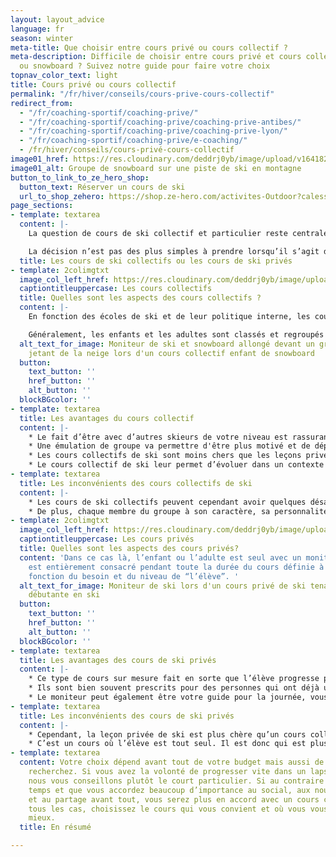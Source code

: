 ```yaml
---
layout: layout_advice
language: fr
season: winter
meta-title: Que choisir entre cours privé ou cours collectif ?
meta-description: Difficile de choisir entre cours privé et cours collectif en ski
  ou snowboard ? Suivez notre guide pour faire votre choix
topnav_color_text: light
title: Cours privé ou cours collectif
permalink: "/fr/hiver/conseils/cours-prive-cours-collectif"
redirect_from:
  - "/fr/coaching-sportif/coaching-prive/"
  - "/fr/coaching-sportif/coaching-prive/coaching-prive-antibes/"
  - "/fr/coaching-sportif/coaching-prive/coaching-prive-lyon/"
  - "/fr/coaching-sportif/coaching-prive/e-coaching/"
  - /fr/hiver/conseils/cours-privé-cours-collectif
image01_href: https://res.cloudinary.com/deddrj0yb/image/upload/v1641825160/website/winter/cristina-munteanu-qOFS-GJme60-unsplash_lzh1qe.jpg
image01_alt: Groupe de snowboard sur une piste de ski en montagne
button_to_link_to_ze_hero_shop:
  button_text: Réserver un cours de ski
  url_to_shop_zehero: https://shop.ze-hero.com/activites-Outdoor?calessonstype=all&catypegenderlistsummer=all&calessonsactivitytype=Ski&start-date=12%2F12%2F2021
page_sections:
- template: textarea
  content: |-
    La question de cours de ski collectif et particulier reste centrale pour des parents qui souhaitent mettre leur enfant en cours ou bien pour des adultes qui veulent progresser ou apprendre. Recevoir un enseignement approprié à ses besoins est un élément primordial pour rester en sécurité et améliorer sa technique.

    La décision n’est pas des plus simples à prendre lorsqu’il s’agit de choisir entre cours collectifs ou leçon privée. Comme nous l’expliquerons plus loin, chacun des cours ont leurs propres avantages et inconvénients. Bien qu’ils soient, tous deux, d’excellents moyens de progresser, l’un ou l’autre peut vous être plus adapté en fonction de vos critères de choix, à savoir: votre personnalité, votre budget, vos capacités physiques, la durée de vos vacances et de vos objectifs personnels.
  title: Les cours de ski collectifs ou les cours de ski privés
- template: 2colimgtxt
  image_col_left_href: https://res.cloudinary.com/deddrj0yb/image/upload/v1641825166/website/winter/A2104-190_c9ypfm.jpg
  captiontitleuppercase: Les cours collectifs
  title: Quelles sont les aspects des cours collectifs ?
  content: |-
    En fonction des écoles de ski et de leur politique interne, les cours collectifs en ski peuvent aller de 8 à 12 maximum pour une question de sécurité.

    Généralement, les enfants et les adultes sont classés et regroupés par groupe de niveau. En conséquence, aucun risque de se retrouver avec des personnes bien plus expérimentées ou moins évoluées que soit.
  alt_text_for_image: Moniteur de ski et snowboard allongé devant un groupe d'enfants
    jetant de la neige lors d'un cours collectif enfant de snowboard
  button:
    text_button: ''
    href_button: ''
    alt_button: ''
  blockBGcolor: ''
- template: textarea
  title: Les avantages du cours collectif
  content: |-
    * Le fait d’être avec d’autres skieurs de votre niveau est rassurant et permet d’améliorer le processus d’apprentissage en cours de ski collectif
    * Une émulation de groupe va permettre d'être plus motivé et de dépasser ses limites.
    * Les cours collectifs de ski sont moins chers que les leçons privées de ski.
    * Le cours collectif de ski leur permet d’évoluer dans un contexte ludique. Il permet aussi de progresser en mimant le reste du groupe. Les cours collectifs sont une excellente façon de faire découvrir le ski et de le faire aimer.
- template: textarea
  title: Les inconvénients des cours collectifs de ski
  content: |-
    * Les cours de ski collectifs peuvent cependant avoir quelques désavantages. Entre autre le fait qu’il y a énormément de fréquentation en période de vacances scolaire hivernal. Ce qui augmente le nombre de personne par groupe et diminue l’attention portée sur chaque élève. Par conséquent une progression moins efficace.
    * De plus, chaque membre du groupe à son caractère, sa personnalité et il se peut parfois que certains ne collent pas avec d’autres.
- template: 2colimgtxt
  image_col_left_href: https://res.cloudinary.com/deddrj0yb/image/upload/v1641825166/website/winter/debuter-le-ski-pour-adultes-avec-prosneige-_dou0sp.jpg
  captiontitleuppercase: Les cours privés
  title: Quelles sont les aspects des cours privés?
  content: 'Dans ce cas là, l’enfant ou l’adulte est seul avec un moniteur qui lui
    est entièrement consacré pendant toute la durée du cours définie à l’avance en
    fonction du besoin et du niveau de “l’élève”. '
  alt_text_for_image: Moniteur de ski lors d'un cours privé de ski tenant une femme
    débutante en ski
  button:
    text_button: ''
    href_button: ''
    alt_button: ''
  blockBGcolor: ''
- template: textarea
  title: Les avantages des cours de ski privés
  content: |-
    * Ce type de cours sur mesure fait en sorte que l’élève progresse plus rapidement. Puisque le moniteur lui est entièrement consacré et peut réagir bien plus facilement aux éventuelles erreurs techniques. Ce cours aura un impact plus important sur la progression.
    * Ils sont bien souvent prescrits pour des personnes qui ont déjà un certain niveau de ski et qui veulent s’améliorer sur un aspect en particulier. Il correspond à une progression plus ciblée que le cours collectif de ski classique.
    * Le moniteur peut également être votre guide pour la journée, vous faire découvrir le domaine skiable et ses recoins les plus beaux.
- template: textarea
  title: Les inconvénients des cours de ski privés
  content: |-
    * Cependant, la leçon privée de ski est plus chère qu’un cours collectif du fait que le moniteur soit réservé juste pour vous.
    * C’est un cours où l’élève est tout seul. Il est donc qui est plus basé sur la progression plutôt que sur l’ambiance de groupe etc…
- template: textarea
  content: Votre choix dépend avant tout de votre budget mais aussi de ce que vous
    recherchez. Si vous avez la volonté de progresser vite dans un laps de temps restreint
    nous vous conseillons plutôt le court particulier. Si au contraire vous avez le
    temps et que vous accordez beaucoup d’importance au social, aux nouvelles rencontres
    et au partage avant tout, vous serez plus en accord avec un cours collectif. Dans
    tous les cas, choisissez le cours qui vous convient et où vous vous sentirez au
    mieux.
  title: En résumé

---
```

